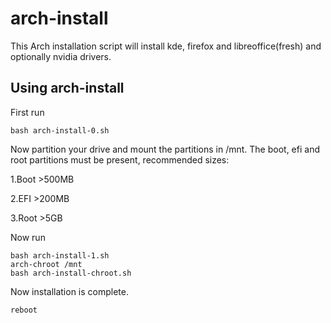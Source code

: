 # arch-install

This Arch installation script will install kde, firefox and libreoffice(fresh) and optionally nvidia drivers.

## Using arch-install

First run

    bash arch-install-0.sh

Now partition your drive and mount the partitions in /mnt. The boot, efi and root partitions must be present, recommended sizes:

1.Boot >500MB

2.EFI >200MB

3.Root >5GB

Now run

    bash arch-install-1.sh
    arch-chroot /mnt
    bash arch-install-chroot.sh
    
Now installation is complete.

    reboot
